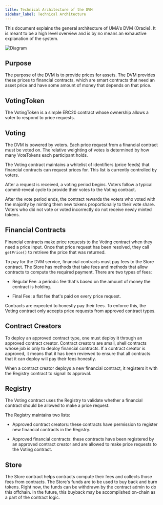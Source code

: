 ```yaml
---
title: Technical Architecture of the DVM
sidebar_label: Technical Architecture
---
```


This document explains the general architecture of UMA's DVM (Oracle). It is meant to be a high level overview and is
by no means an exhaustive explanation of the system.

![Diagram](./architecture_diagram.jpeg)

## Purpose

The purpose of the DVM is to provide prices for assets. The DVM provides these prices to financial contracts, which are
smart contracts that need an asset price and have some amount of money that depends on that price.

## VotingToken

The VotingToken is a simple ERC20 contract whose ownership allows a voter to respond to price requests.

## Voting

The DVM is powered by voters. Each price request from a financial contract must be voted on. The relative weighting
of votes is determined by how many VoteTokens each participant holds.

The Voting contract maintains a whitelist of identifiers (price feeds) that financial contracts can request prices for.
This list is currently controlled by voters.

After a request is received, a voting period begins. Voters follow a typical commit-reveal cycle to provide their votes
to the Voting contract.

After the vote period ends, the contract rewards the voters who voted with the majority by minting them new tokens
proportionally to their vote share. Voters who did not vote or voted incorrectly do not receive newly minted tokens.

## Financial Contracts

Financial contracts make price requests to the Voting contract when they need a price input. Once that price request
has been resolved, they call `getPrice()` to retrieve the price that was returned.

To pay for the DVM service, financial contracts must pay fees to the Store contract. The Store has methods that take
fees and methods that allow contracts to compute the required payment. There are two types of fees:

- Regular Fee: a periodic fee that's based on the amount of money the contract is holding.

- Final Fee: a flat fee that's paid on every price request.

Contracts are expected to honestly pay their fees. To enforce this, the Voting contract only accepts price requests
from approved contract types.

## Contract Creators

To deploy an approved contract type, one must deploy it through an approved contract creator. Contract creators are
small, shell contracts whose job is only to deploy financial contracts. If a contract creator is approved, it means
that it has been reviewed to ensure that all contracts that it can deploy will pay their fees honestly.

When a contract creator deploys a new financial contract, it registers it with the Registry contract to signal its
approval.

## Registry

The Voting contract uses the Registry to validate whether a financial contract should be allowed to make a price
request.

The Registry maintains two lists:

- Approved contract creators: these contracts have permission to register new financial contracts in the Registry.

- Approved financial contracts: these contracts have been registered by an approved contract creator and are allowed to
  make price requests to the Voting contract.

## Store

The Store contract helps contracts compute their fees and collects those fees from contracts. The Store's funds are to
be used to buy back and burn tokens. Right now, the funds can be withdrawn by the contract admin to do this offchain.
In the future, this buyback may be accomplished on-chain as a part of the contract logic.
